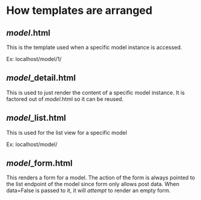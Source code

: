 # How templates are arranged

## *model*.html

This is the template used when a specific model instance is accessed.

Ex: localhost/model/1/

## *model*\_detail.html

This is used to just render the content of a specific model instance. It is factored out of
*model*.html so it can be reused.

## *model*\_list.html

This is used for the list view for a specific model

Ex: localhost/model/

## *model*\_form.html

This renders a form for a model. The action of the form is always pointed to the
list endpoint of the model since form only allows post data. When data=False is passed
to it, it will *attempt* to render an empty form.